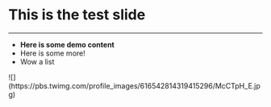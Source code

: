 # This is the test slide

---
- **Here is some demo content**
- Here is some more!
- Wow a list

<div class="center-align">
  ![](https://pbs.twimg.com/profile_images/616542814319415296/McCTpH_E.jpg)
</div>

